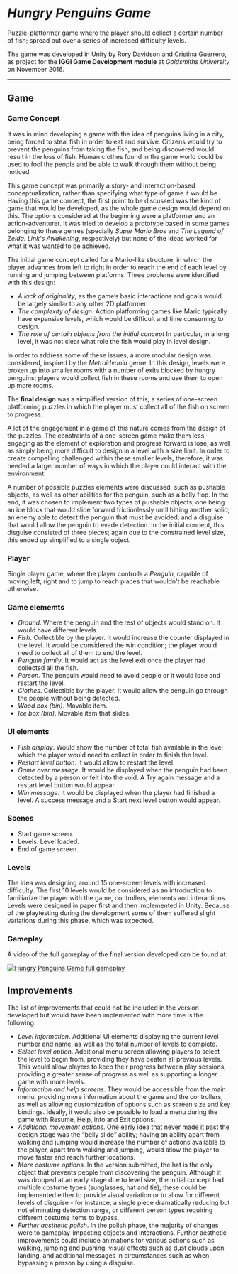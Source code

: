 # *Hungry Penguins Game*

Puzzle-platformer game where the player should collect a certain number of fish; spread out over a series of increased difficulty levels. 

The game was developed in Unity by Rory Davidson and Cristina Guerrero, as project for the **IGGI Game Development module** at _Goldsmiths University_ on November 2016.

-------

## Game 

### Game Concept

It was in mind developing a game with the idea of penguins living in a city, being forced to steal fish in order to eat and survive. Citizens would try to prevent the penguins from taking the fish, and being discovered would result in the loss of fish. Human clothes found in the game world could be used to fool the people and be able to walk through them without being noticed.

This game concept was primarily a story- and interaction-based conceptualization, rather than specifying what type of game it would be. Having this game concept, the first point to be discussed was the kind of game that would be developed, as the whole game design would depend on this. The options considered at the beginning were a platformer and an action-adventurer. It was tried to develop a prototype based in some games belonging to these genres (specially _Super Mario Bros_ and _The Legend of Zelda: Link's Awakening_, respectively) but none of the ideas worked for what it was wanted to be achieved.

The initial game concept called for a Mario-like structure, in which the player advances from left to right in order to reach the end of each level by running and jumping between platforms. Three problems were identified with this design:

+ _A lack of originality_, as the game’s basic interactions and goals would be largely similar to any other 2D platformer.
+ _The complexity of design_. Action platforming games like Mario typically have expansive levels, which would be difficult and time consuming to design.
+ _The role of certain objects from the initial concept_ In particular, in a long level, it was not clear what role the fish would play in level design.

In order to address some of these issues, a more modular design was considered, inspired by the _Metroidvania_ genre. In this design, levels were broken up into smaller rooms with a number of exits blocked by hungry penguins; players would collect fish in these rooms and use them to open up more rooms. 

The **final design** was a simplified version of this; a series of one-screen platforming puzzles in which the player must collect all of the fish on screen to progress.

A lot of the engagement in a game of this nature comes from the design of the puzzles. The constraints of a one-screen game make them less engaging as the element of exploration and progress forward is lose, as well as simply being more difficult to design in a level with a size limit. In order to create compelling challenged within these smaller levels, therefore, it was needed a larger number of ways in which the player could interact with the environment.

A number of possible puzzles elements were discussed, such as pushable objects, as well as other abilities for the penguin, such as a belly flop. In the end, it was chosen to implement two types of pushable objects, one being an ice block that would slide forward frictionlessly until hitting another solid; an enemy able to detect the penguin that must be avoided, and a disguise that would allow the penguin to evade detection. In the initial concept, this disguise consisted of three pieces; again due to the constrained level size, this ended up simplified to a single object.

### Player

Single player game, where the player controlls a _Penguin_, capable of moving left, right and to jump to reach places that wouldn't be reachable otherwise.

### Game elememts

+ _Ground_. Where the penguin and the rest of objects would stand on. It would have different levels.
+ _Fish_. Collectible by the player. It would increase the counter displayed in the level. It would be considered the win condition; the player would need to collect all of them to end the level.
+ _Penguin family_. It would act as the level exit once the player had collected all the fish.
+ _Person_. The penguin would need to avoid people or it would lose and restart the level.
+ _Clothes_. Collectible by the player. It would allow the penguin go through the people without being detected.
+ _Wood box (bin)_. Movable item.
+ _Ice box (bin)_. Movable item that slides.

### UI elements

+ _Fish display_. Would show the number of total fish available in the level which the player would need to collect in order to finish the level.
+ _Restart level button_. It would allow to restart the level.
+ _Game over message_. It would be displayed when the penguin had been detected by a person or felt into the void. A Try again message and a restart level button would appear.
+ _Win message_. It  would be displayed when the player had finished a level. A success message and a Start next level button would appear.

### Scenes

+ Start game screen.
+ Levels. Level loaded.
+ End of game screen.

### Levels

The idea was designing around 15 one-screen levels with increased difficulty. The first 10 levels would be considered as an introduction to familiarize the player with the game, controllers, elements and interactions.
Levels were designed in paper first and then implemented in Unity. Because of the playtesting during the development some of them suffered slight variations during this phase, which was expected.

### Gameplay

A video of the full gameplay of the final version developed can be found at:

[![Hungry Penguins Game full gameplay](https://img.youtube.com/vi/kq78pKoEnhU/0.jpg)](https://www.youtube.com/watch?v=kq78pKoEnhU)

## Improvements

The list of improvements that could not be included in the version developed but would have been implemented with more time is the following:

+ _Level information_. Additional UI elements displaying the current level number and name, as well as the total number of levels to complete.
+ _Select level option_. Additional menu screen allowing players to select the level to begin from, providing they have beaten all previous levels. This would allow players to keep their progress between play sessions, providing a greater sense of progress as well as supporting a longer game with more levels.
+ _Information and help screens_. They would be accessible from the main menu, providing more information about the game and the controllers, as well as allowing customization of options such as screen size and key bindings. Ideally, it would also be possible to load a menu during the game with Resume, Help, info and Exit options.
+ _Additional movement options_. One early idea that never made it past the design stage was the “belly slide” ability; having an ability apart from walking and jumping would increase the number of actions available to the player, apart from walking and jumping, would allow the player to move faster and reach further locations.
+ _More costume options_. In the version submitted, the hat is the only object that prevents people from discovering the penguin. Although it was dropped at an early stage due to level size, the initial concept had multiple costume types (sunglasses, hat and tie); these could be implemented either to provide visual variation or to allow for different levels of disguise - for instance, a single piece dramatically reducing but not eliminating detection range, or different person types requiring different costume items to bypass.
+ _Further aesthetic polish_. In the polish phase, the majority of changes were to gameplay-impacting objects and interactions. Further aesthetic improvements could include animations for various actions such as walking, jumping and pushing, visual effects such as dust clouds upon landing, and additional messages in circumstances such as when bypassing a person by using a disguise.




